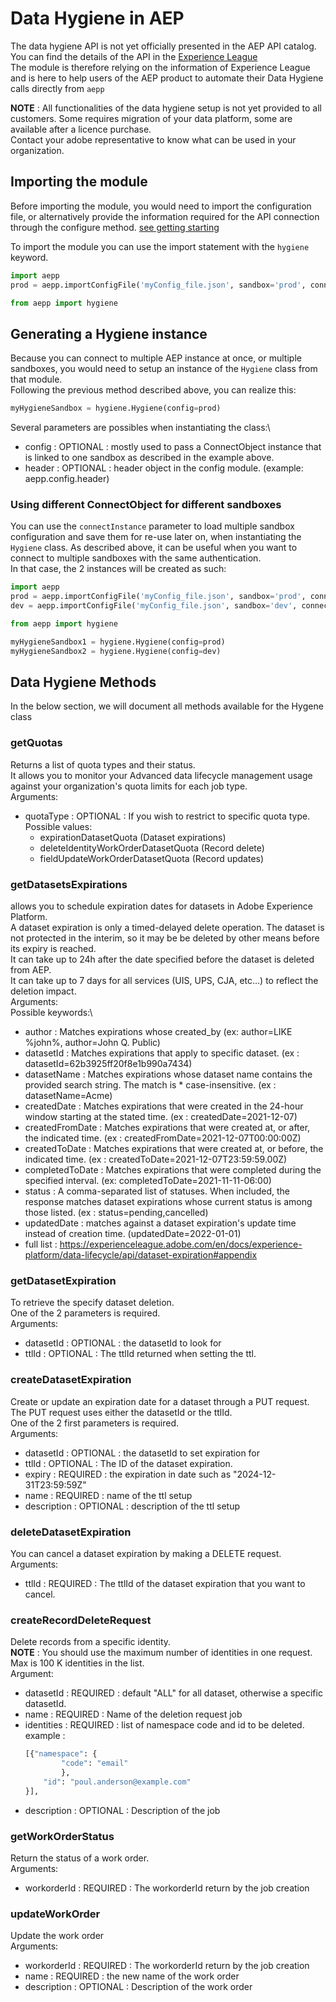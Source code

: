 # Data Hygiene in AEP

The data hygiene API is not yet officially presented in the AEP API catalog.\
You can find the details of the API in the [Experience League](https://experienceleague.adobe.com/en/docs/experience-platform/data-lifecycle/api/overview)\
The module is therefore relying on the information of Experience League and is here to help users of the AEP product to automate their Data Hygiene calls directly from `aepp`

**NOTE** : All functionalities of the data hygiene setup is not yet provided to all customers. Some requires migration of your data platform, some are available after a licence purchase.\
Contact your adobe representative to know what can be used in your organization.

## Importing the module

Before importing the module, you would need to import the configuration file, or alternatively provide the information required for the API connection through the configure method. [see getting starting](./getting-started.md)

To import the module you can use the import statement with the `hygiene` keyword.

```python
import aepp
prod = aepp.importConfigFile('myConfig_file.json', sandbox='prod', connectInstance=True)

from aepp import hygiene
```

## Generating a Hygiene instance

Because you can connect to multiple AEP instance at once, or multiple sandboxes, you would need to setup an instance of the `Hygiene` class from that module.\
Following the previous method described above, you can realize this:

```python
myHygieneSandbox = hygiene.Hygiene(config=prod)
```

Several parameters are possibles when instantiating the class:\

* config : OPTIONAL : mostly used to pass a ConnectObject instance that is linked to one sandbox as described in the example above.
* header : OPTIONAL : header object  in the config module. (example: aepp.config.header)

### Using different ConnectObject for different sandboxes

You can use the `connectInstance` parameter to load multiple sandbox configuration and save them for re-use later on, when instantiating the `Hygiene` class. 
As described above, it can be useful when you want to connect to multiple sandboxes with the same authentication.\
In that case, the 2 instances will be created as such:

```python
import aepp
prod = aepp.importConfigFile('myConfig_file.json', sandbox='prod', connectInstance=True)
dev = aepp.importConfigFile('myConfig_file.json', sandbox='dev', connectInstance=True)

from aepp import hygiene

myHygieneSandbox1 = hygiene.Hygiene(config=prod)
myHygieneSandbox2 = hygiene.Hygiene(config=dev)

```

## Data Hygiene Methods

In the below section, we will document all methods available for the Hygene class

### getQuotas

Returns a list of quota types and their status.\
It allows you to monitor your Advanced data lifecycle management usage against your organization's quota limits for each job type.\
Arguments:
* quotaType : OPTIONAL : If you wish to restrict to specific quota type.\
  Possible values:
  * expirationDatasetQuota (Dataset expirations)
  * deleteIdentityWorkOrderDatasetQuota (Record delete)
  * fieldUpdateWorkOrderDatasetQuota (Record updates)

### getDatasetsExpirations

allows you to schedule expiration dates for datasets in Adobe Experience Platform.\
A dataset expiration is only a timed-delayed delete operation. The dataset is not protected in the interim, so it may be be deleted by other means before its expiry is reached.\
It can take up to 24h after the date specified before the dataset is deleted from AEP.\
It can take up to 7 days for all services (UIS, UPS, CJA, etc...) to reflect the deletion impact.\
Arguments:\
Possible keywords:\
* author : Matches expirations whose created_by (ex: author=LIKE %john%, author=John Q. Public)
* datasetId : Matches expirations that apply to specific dataset.    (ex : datasetId=62b3925ff20f8e1b990a7434)
* datasetName : Matches expirations whose dataset name contains the provided search string. The match is * case-insensitive. (ex : datasetName=Acme)
* createdDate : Matches expirations that were created in the 24-hour window starting at the stated time. (ex : createdDate=2021-12-07)
* createdFromDate : Matches expirations that were created at, or after, the indicated time. (ex : createdFromDate=2021-12-07T00:00:00Z)
* createdToDate : Matches expirations that were created at, or before, the indicated time. (ex : createdToDate=2021-12-07T23:59:59.00Z)
* completedToDate : Matches expirations that were completed during the specified interval. (ex: completedToDate=2021-11-11-06:00)
* status : A comma-separated list of statuses. When included, the response matches dataset expirations whose current status is among those listed. (ex : status=pending,cancelled)
* updatedDate : matches against a dataset expiration's update time instead of creation time. (updatedDate=2022-01-01)
* full list : https://experienceleague.adobe.com/en/docs/experience-platform/data-lifecycle/api/dataset-expiration#appendix

### getDatasetExpiration

To retrieve the specify dataset deletion.\
One of the 2 parameters is required.\
Arguments:
* datasetId : OPTIONAL : the datasetId to look for
* ttlId : OPTIONAL : The ttlId returned when setting the ttl.


### createDatasetExpiration

Create or update an expiration date for a dataset through a PUT request.\
The PUT request uses either the datasetId or the ttlId.\
One of the 2 first parameters is required.\
Arguments:
* datasetId : OPTIONAL : the datasetId to set expiration for
* ttlId : OPTIONAL : The ID of the dataset expiration.
* expiry : REQUIRED : the expiration in date such as "2024-12-31T23:59:59Z"
* name : REQUIRED : name of the ttl setup
* description : OPTIONAL : description of the ttl setup

### deleteDatasetExpiration

You can cancel a dataset expiration by making a DELETE request.\
Arguments:
* ttlId : REQUIRED : The ttlId of the dataset expiration that you want to cancel.


### createRecordDeleteRequest

Delete records from a specific identity.\
**NOTE** : You should use the maximum number of identities in one request. Max is 100 K identities in the list.\
Argument:
* datasetId : REQUIRED : default "ALL" for all dataset, otherwise a specific datasetId.
* name : REQUIRED : Name of the deletion request job
* identities : REQUIRED : list of namespace code and id to be deleted.\
    example :
    ```python 
    [{"namespace": {
            "code": "email"
            },
        "id": "poul.anderson@example.com"
    }],
    ```
* description : OPTIONAL : Description of the job

### getWorkOrderStatus

Return the status of a work order.\
Arguments:
* workorderId : REQUIRED : The workorderId return by the job creation

### updateWorkOrder

Update the work order\
Arguments:
* workorderId : REQUIRED : The workorderId return by the job creation 
* name : REQUIRED : the new name of the work order
* description : OPTIONAL : Description of the work order

